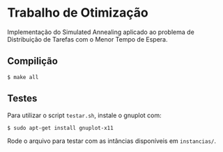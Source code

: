 # Trabalho de Otimização
Implementação do Simulated Annealing aplicado ao problema de Distribuição de Tarefas com o Menor Tempo de Espera.

## Compilição
```
$ make all
```

## Testes
Para utilizar o script `testar.sh`, instale o gnuplot com:
```
$ sudo apt-get install gnuplot-x11
```

Rode o arquivo para testar com as intâncias disponíveis em `instancias/`.




